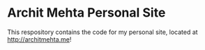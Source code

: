 # Archit Mehta Personal Site

This respository contains the code for my personal site, located at http://architmehta.me!
